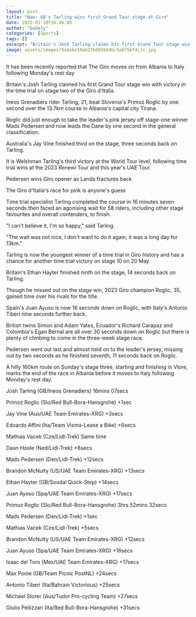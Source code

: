 ```yaml
---
layout: post
title: "New: GB's Tarling wins first Grand Tour stage at Giro"
date: 2025-05-10T16:48:09
author: "badely"
categories: [Sports]
tags: []
excerpt: "Britain's Josh Tarling claims his first Grand Tour stage win as Primoz Roglic takes the overall Giro d'Italia lead on stage two."
image: assets/images/9a4abe18ab22b685b84bc5a0756f4c3c.jpg
---
```


It has been recently reported that The Giro moves on from Albania to Italy following Monday's rest day

Britain's Josh Tarling claimed his first Grand Tour stage win with victory in the time trial on stage two of the Giro d'Italia.

Ineos Grenadiers rider Tarling, 21, beat Slovenia's Primoz Roglic by one second over the 13.7km course in Albania's capital city Tirana.

Roglic did just enough to take the leader's pink jersey off stage-one winner Mads Pedersen and now leads the Dane by one second in the general classification.

Australia's Jay Vine finished third on the stage, three seconds back on Tarling.

It is Welshman Tarling's third victory at the World Tour level, following time trial wins at the 2023 Renewi Tour and this year's UAE Tour.

Pedersen wins Giro opener as Landa fractures back

The Giro d'Italia's race for pink is anyone's guess

Time trial specialist Tarling completed the course in 16 minutes seven seconds then faced an agonising wait for 58 riders, including other stage favourites and overall contenders, to finish.

"I can't believe it, I'm so happy," said Tarling.

"The wait was not nice, I don't want to do it again, it was a long day for 13km."

Tarling is now the youngest winner of a time trial in Giro history and has a chance for another time trial victory on stage 10 on 20 May.

Britain's Ethan Hayter finished ninth on the stage, 14 seconds back on Tarling.

Though he missed out on the stage win, 2023 Giro champion Roglic, 35, gained time over his rivals for the title.

Spain's Juan Ayuso is now 16 seconds down on Roglic, with Italy's Antonio Tiberi nine seconds further back.

British twins Simon and Adam Yates, Ecuador's Richard Carapaz and Colombia's Egan Bernal are all over 30 seconds down on Roglic but there is plenty of climbing to come in the three-week stage race.

Pedersen went out last and almost held on to the leader's jersey, missing out by two  seconds as he finished seventh, 11 seconds back on Roglic.

A hilly 160km route on Sunday's stage three, starting and finishing in Vlore, marks the end of the race in Albania before it moves to Italy following Monday's rest day.

Josh Tarling (GB/Ineos Grenadiers) 16mins 07secs

Primoz Roglic (Slo/Red Bull-Bora-Hansgrohe) +1sec

Jay Vine (Aus/UAE Team Emirates-XRG) +3secs

Edoardo Affini (Ita/Team Visma-Lease a Bike) +6secs

Mathias Vacek (Cze/Lidl-Trek) Same time

Daan Hoole (Ned/Lidl-Trek) +8secs

Mads Pedersen (Den/Lidl-Trek) +12secs

Brandon McNulty (US/UAE Team Emirates-XRG) +13secs

Ethan Hayter (GB/Soudal Quick-Step) +14secs

Juan Ayoso (Spa/UAE Team Emirates-XRG) +17secs

Primoz Roglic (Slo/Red Bull-Bora-Hansgrohe) 3hrs 52mins 32secs

Mads Pedersen (Den/Lidl-Trek) +1sec

Mathias Vacek (Cze/Lidl-Trek) +5secs

Brandon McNulty (US/UAE Team Emirates-XRG) +12secs

Juan Ayuso (Spa/UAE Team Emirates-XRG) +16secs

Isaac del Toro (Mex/UAE Team Emirates-XRG) +17secs

Max Poole (GB/Team Picnic PostNL) +24secs

Antonio Tiberi (Ita/Bahrain Victorious) +25secs

Michael Storer (Aus/Tudor Pro-cycling Team) +27secs

Giulio Pellizzari (Ita/Red Bull-Bora-Hansgrohe) +31secs

